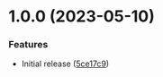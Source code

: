 # 1.0.0 (2023-05-10)


### Features

* Initial release ([5ce17c9](https://github.com/de-it-krachten/ansible-role-unifi_docker/commit/5ce17c903435814a548dc16b4964186130bb3e5d))
